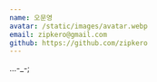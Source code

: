 ```yaml
---
name: 오문영
avatar: /static/images/avatar.webp
email: zipkero@gmail.com
github: https://github.com/zipkero
---
```


...-_-;